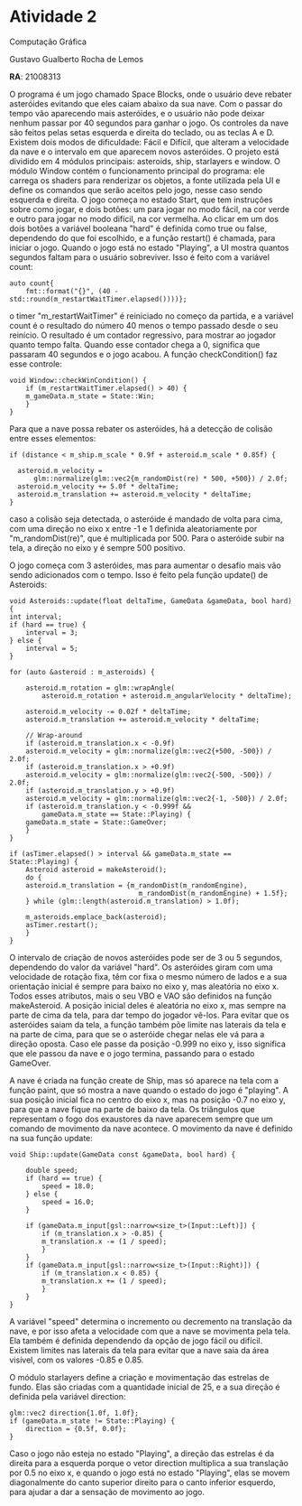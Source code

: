 # Atividade 2
Computação Gráfica 


Gustavo Gualberto Rocha de Lemos 


 **RA**: 21008313


O programa é um jogo chamado Space Blocks, onde o usuário deve rebater asteróides evitando que eles caiam abaixo da sua nave. Com o passar do tempo vão aparecendo mais asteróides, e o usuário não pode deixar nenhum passar por 40 segundos para ganhar o jogo. Os controles da nave são feitos pelas setas esquerda e direita do teclado, ou as teclas A e D. Existem dois modos de dificuldade: Fácil e Difícil, que alteram a velocidade da nave e o intervalo em que aparecem novos asteróides.
O projeto está dividido em 4 módulos principais: asteroids, ship, starlayers e window.
O módulo Window contém o funcionamento principal do programa: ele carrega os shaders para renderizar os objetos, a fonte utilizada pela UI e define os comandos que serão aceitos pelo jogo, nesse caso sendo esquerda e direita. O jogo começa no estado Start, que tem instruções sobre como jogar, e dois botões: um para jogar no modo fácil, na cor verde e outro para jogar no modo difícil, na cor vermelha. Ao clicar em um dos dois botões a variável booleana "hard" é definida como true ou false, dependendo do que foi escolhido, e a função restart() é chamada, para iniciar o jogo. Quando o jogo está no estado "Playing", a UI mostra quantos segundos faltam para o usuário sobreviver. Isso é feito com a variável count:

    auto count{
        fmt::format("{}", (40 - std::round(m_restartWaitTimer.elapsed())))};

o timer "m_restartWaitTimer" é reiniciado no começo da partida, e a variável count é o resultado do número 40 menos o tempo passado desde o seu reinício. O resultado é um contador regressivo, para mostrar ao jogador quanto tempo falta. Quando esse contador chega a 0, significa que passaram 40 segundos e o jogo acabou. A função checkCondition() faz esse controle:

    void Window::checkWinCondition() {
        if (m_restartWaitTimer.elapsed() > 40) {
        m_gameData.m_state = State::Win;
        }
    }

Para que a nave possa rebater os asteróides, há a detecção de colisão entre esses elementos:

    if (distance < m_ship.m_scale * 0.9f + asteroid.m_scale * 0.85f) {

      asteroid.m_velocity =
          glm::normalize(glm::vec2{m_randomDist(re) * 500, +500}) / 2.0f;
      asteroid.m_velocity += 5.0f * deltaTime;
      asteroid.m_translation += asteroid.m_velocity * deltaTime;
    }

caso a colisão seja detectada, o asteróide é mandado de volta para cima, com uma direção no eixo x entre -1 e 1 definida aleatoriamente por "m_randomDist(re)", que é multiplicada por 500. Para o asteróide subir na tela, a direção no eixo y é sempre 500 positivo.

O jogo começa com 3 asteróides, mas para aumentar o desafio mais vão sendo adicionados com o tempo. Isso é feito pela função update() de Asteroids:

    void Asteroids::update(float deltaTime, GameData &gameData, bool hard) {
    int interval;
    if (hard == true) {
        interval = 3;
    } else {
        interval = 5;
    }

    for (auto &asteroid : m_asteroids) {

        asteroid.m_rotation = glm::wrapAngle(
            asteroid.m_rotation + asteroid.m_angularVelocity * deltaTime);

        asteroid.m_velocity -= 0.02f * deltaTime;
        asteroid.m_translation += asteroid.m_velocity * deltaTime;

        // Wrap-around
        if (asteroid.m_translation.x < -0.9f)
        asteroid.m_velocity = glm::normalize(glm::vec2{+500, -500}) / 2.0f;
        if (asteroid.m_translation.x > +0.9f)
        asteroid.m_velocity = glm::normalize(glm::vec2{-500, -500}) / 2.0f;
        if (asteroid.m_translation.y > +0.9f)
        asteroid.m_velocity = glm::normalize(glm::vec2{-1, -500}) / 2.0f;
        if (asteroid.m_translation.y < -0.999f &&
            gameData.m_state == State::Playing) {
        gameData.m_state = State::GameOver;
        }
    }

    if (asTimer.elapsed() > interval && gameData.m_state == State::Playing) {
        Asteroid asteroid = makeAsteroid();
        do {
        asteroid.m_translation = {m_randomDist(m_randomEngine),
                                    m_randomDist(m_randomEngine) + 1.5f};
        } while (glm::length(asteroid.m_translation) > 1.0f);

        m_asteroids.emplace_back(asteroid);
        asTimer.restart();
        }
    }

O intervalo de criação de novos asteróides pode ser de 3 ou 5 segundos, dependendo do valor da variável "hard". Os asteróides giram com uma velocidade de rotação fixa, têm cor fixa o mesmo número de lados e a sua orientação inicial é sempre para baixo no eixo y, mas aleatória no eixo x. Todos esses atributos, mais o seu VBO e VAO são definidos na função makeAsteroid. A posição inicial deles é aleatória no eixo x, mas sempre na parte de cima da tela, para dar tempo do jogador vê-los. Para evitar que os asteróides saiam da tela, a função também põe limite nas laterais da tela e na parte de cima, para que se o asteróide chegar nelas ele vá para a direção oposta. Caso ele passe da posição -0.999 no eixo y, isso significa que ele passou da nave e o jogo termina, passando para o estado GameOver.

A nave é criada na função create de Ship, mas só aparece na tela com a função paint, que só mostra a nave quando o estado do jogo é "playing". A sua posição inicial fica no centro do eixo x, mas na posição -0.7 no eixo y, para que a nave fique na parte de baixo da tela. Os triângulos que representam o fogo dos exaustores da nave aparecem sempre que um comando de movimento da nave acontece. O movimento da nave é definido na sua função update:

    void Ship::update(GameData const &gameData, bool hard) {

        double speed;
        if (hard == true) {
            speed = 18.0;
        } else {
            speed = 16.0;
        }

        if (gameData.m_input[gsl::narrow<size_t>(Input::Left)]) {
            if (m_translation.x > -0.85) {
            m_translation.x -= (1 / speed);
            }
        }
        if (gameData.m_input[gsl::narrow<size_t>(Input::Right)]) {
            if (m_translation.x < 0.85) {
            m_translation.x += (1 / speed);
            }
        }
    }

A variável "speed" determina o incremento ou decremento na translação da nave, e por isso afeta a velocidade com que a nave se movimenta pela tela. Ela também é definida dependendo da opção de jogo fácil ou difícil. Existem limites nas laterais da tela para evitar que a nave saia da área visível, com os valores -0.85 e 0.85.

O módulo starlayers define a criação e movimentação das estrelas de fundo. Elas são criadas com a quantidade inicial de 25, e a sua direção é definida pela variável direction:

    glm::vec2 direction{1.0f, 1.0f};
    if (gameData.m_state != State::Playing) {
        direction = {0.5f, 0.0f};
    }

Caso o jogo não esteja no estado "Playing", a direção das estrelas é da direita para a esquerda porque o vetor direction multiplica a sua translação por 0.5 no eixo x, e quando o jogo está no estado "Playing", elas se movem diagonalmente do canto superior direito para o canto inferior esquerdo, para ajudar a dar a sensação de movimento ao jogo.
